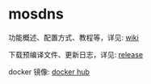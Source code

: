 # mosdns

功能概述、配置方式、教程等，详见: [wiki](https://irine-sistiana.gitbook.io/mosdns-wiki/)

下载预编译文件、更新日志，详见: [release](https://github.com/d2184/mosdns/releases)

docker 镜像: [docker hub](https://hub.docker.com/r/irinesistiana/mosdns)

